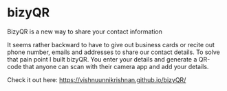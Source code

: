 # bizyQR
BizyQR is a new way to share your contact information

It seems rather backward to have to give out business cards or recite out phone number, emails and addresses to share our contact details. To solve that pain point I built bizyQR. You enter your details and generate a QR-code that anyone can scan with their camera app and add your details.

Check it out here: https://vishnuunnikrishnan.github.io/bizyQR/
